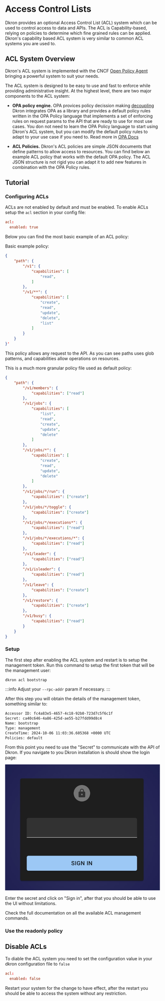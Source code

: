 # Access Control Lists

Dkron provides an optional Access Control List (ACL) system which can be used to control access to data and APIs. The ACL is Capability-based, relying on policies to determine which fine grained rules can be applied. Dkron's capability based ACL system is very similar to common ACL systems you are used to.

## ACL System Overview

Dkron's ACL system is implemented with the CNCF [Open Policy Agent](https://www.openpolicyagent.org/) bringing a powerful system to suit your needs.

The ACL system is designed to be easy to use and fast to enforce while providing administrative insight. At the highest level, there are two major components to the ACL system:

* **OPA policy engine.** OPA provices policy decission making [decoupling](https://www.openpolicyagent.org/docs/latest/philosophy/#policy-decoupling) Dkron integrates OPA as a library and provides a default policy rules written in the OPA Policy language that implements a set of enforcing rules on request params to the API that are ready to use for most use cases. You don not need to learn the OPA Policy language to start using Dkron's ACL system, but you can modify the default policy rules to adapt to your use case if you need to. Read more in [OPA Docs](https://www.openpolicyagent.org/docs/latest/)

* **ACL Policies.** Dkron's ACL policies are simple JSON documents that define patterns to allow access to resources. You can find below an example ACL policy that works with the default OPA policy. The ACL JSON structure is not rigid you can adapt it to add new features in combination with the OPA Policy rules.

## Tutorial

### Configuring ACLs

ACLs are not enabled by default and must be enabled. To enable ACLs setup the `acl` section in your config file:

```toml
acl:
  enabled: true
```

Below you can find the most basic example of an ACL policy:

Basic example policy:

```json
{
    "path": {
        "/v1": {
            "capabilities": [
                "read",
            ]
        },
        "/v1/**": {
            "capabilities": [
                "create",
                "read",
                "update",
                "delete",
                "list"
            ]
        }
    }
}'
```

This policy allows any request to the API. As you can see paths uses glob patterns, and capabilities allow operations on resources.

This is a much more granular policy file used as default policy:

```json
{
    "path": {
        "/v1/members": {
            "capabilities": ["read"]
        },
        "/v1/jobs": {
            "capabilities": [
                "list",
                "read",
                "create",
                "update",
                "delete"
            ]
        },
        "/v1/jobs/*": {
            "capabilities": [
                "create",
                "read",
                "update",
                "delete"
            ]
        },            
        "/v1/jobs/*/run": {
            "capabilities": ["create"]
        },
        "/v1/jobs/*/toggle": {
            "capabilities": ["create"]
        },
        "/v1/jobs/*/executions*": {
            "capabilities": ["read"]
        },
        "/v1/jobs/*/executions/*": {
            "capabilities": ["read"]
        },
        "/v1/leader": {
            "capabilities": ["read"]
        },
        "/v1/isleader": {
            "capabilities": ["read"]
        },
        "/v1/leave": {
            "capabilities": ["create"]
        },
        "/v1/restore": {
            "capabilities": ["create"]
        },
        "/v1/busy": {
            "capabilities": ["read"]
        }
    }
}
```

### Setup

The first step after enabling the ACL system and restart is to setup the management token. Run this command to setup the first token that will be the management user:

```
dkron acl bootstrap
```

:::info
Adjust your `--rpc-addr` param if necessary.
:::

After this step you will obtain the details of the management token, something similar to:
```
Accessor ID: fc4a83e5-4657-4c18-92b0-723d7c5f6c1f
Secret: ca40c646-4a86-425d-ae55-b27fdd99d8c4
Name: bootstrap
Type: management
CreateTime: 2024-10-06 11:03:36.605368 +0000 UTC
Policies: default
```

From this point you need to use the "Secret" to communicate with the API of Dkron. If you navigate to you Dkron installation is should show the login page:

![](../../static/img/sign-in.jpg)

Enter the secret and click on "Sign in", after that you should be able to use the UI without limitations.

Check the full documentation on all the available ACL management commands.

### Use the readonly policy



## Disable ACLs

To diable the ACL system you need to set the configuration value in your dkron configuration file to `false`

```toml
acl:
  enabled: false
```

Restart your system for the change to have effect, after the restart you should be able to access the system without any restriction.
